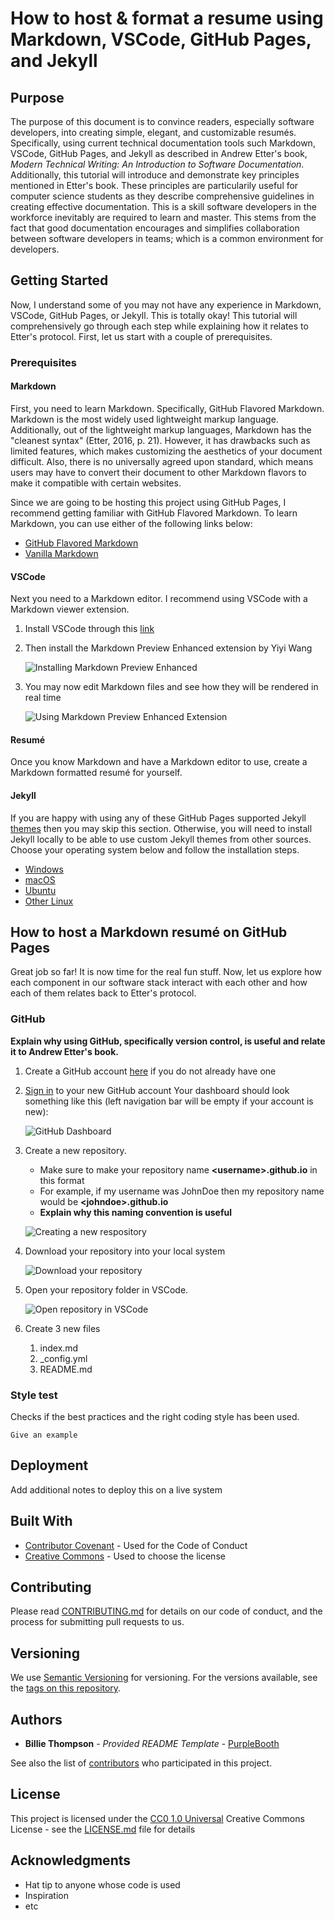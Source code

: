 # How to host & format a resume using Markdown, VSCode, GitHub Pages, and Jekyll

## Purpose

The purpose of this document is to convince readers, especially software developers, into creating simple, elegant, and customizable resumés. Specifically, using current technical documentation tools such Markdown, VSCode, GitHub Pages, and Jekyll as  described in Andrew Etter's book, _Modern Technical Writing: An Introduction to Software Documentation_. Additionally, this tutorial will introduce and demonstrate key principles mentioned in Etter's book. These principles are particularily useful for computer science students as they describe comprehensive guidelines in creating effective documentation. This is a skill software developers in the workforce inevitably are required to learn and master. This stems from the fact that good documentation encourages and simplifies collaboration between software developers in teams; which is a common environment for developers.

## Getting Started

Now, I understand some of you may not have any experience in Markdown, VSCode, GitHub Pages, or Jekyll. This is totally okay! This tutorial will comprehensively go through each step while explaining how it relates to Etter's protocol. First, let us start with a couple of prerequisites. 

### Prerequisites

#### Markdown
First, you need to learn Markdown. Specifically, GitHub Flavored Markdown. Markdown is the most widely used lightweight markup language. Additionally, out of the lightweight markup languages, Markdown has the "cleanest syntax" (Etter, 2016, p. 21). However, it has drawbacks such as limited features, which makes customizing the aesthetics of your document difficult. Also, there is no universally agreed upon standard, which means users may have to convert their document to other Markdown flavors to make it compatible with certain websites.

Since we are going to be hosting this project using GitHub Pages, I recommend getting familiar with GitHub Flavored Markdown. To learn Markdown, you can use either of the following links below: 
- [GitHub Flavored Markdown](https://www.example.com)
- [Vanilla Markdown](https://www.markdowntutorial.com/lesson/1/)

#### VSCode
Next you need to a Markdown editor. I recommend using VSCode with a Markdown viewer extension. 

1. Install VSCode through this [link](https://code.visualstudio.com/)
2. Then install the Markdown Preview Enhanced extension by Yiyi Wang

    ![Installing Markdown Preview Enhanced](https://upload.wikimedia.org/wikipedia/commons/5/56/Tiger.50.jpg)
3. You may now edit Markdown files and see how they will be rendered in real time

    ![Using Markdown Preview Enhanced Extension](https://upload.wikimedia.org/wikipedia/commons/5/56/Tiger.50.jpg)

#### Resumé
Once you know Markdown and have a Markdown editor to use, create a Markdown formatted resumé for yourself. 

#### Jekyll
If you are happy with using any of these GitHub Pages supported Jekyll [themes](https://pages.github.com/themes/) then you may skip this section. Otherwise, you will need to install Jekyll locally to be able to use custom Jekyll themes from other sources. Choose your operating system below and follow the installation steps.
- [Windows](https://jekyllrb.com/docs/installation/windows/)
- [macOS](https://jekyllrb.com/docs/installation/macos/)
- [Ubuntu](https://jekyllrb.com/docs/installation/ubuntu/)
- [Other Linux](https://jekyllrb.com/docs/installation/other-linux/)

## How to host a Markdown resumé on GitHub Pages

Great job so far! It is now time for the real fun stuff. Now, let us explore how each component in our software stack interact with each other and how each of them relates back to Etter's protocol.

### GitHub
__Explain why using GitHub, specifically version control, is useful and relate it to Andrew Etter's book.__

1. Create a GitHub account [here](https://github.com/signup?ref_cta=Sign+up&ref_loc=header+logged+out&ref_page=%2F&source=header-home) if you do not already have one
2. [Sign in](https://github.com/login?return_to=https%3A%2F%2Fgithub.com%2Fsignup%3Fref_cta%3DSign%2Bup) to your new GitHub account
    Your dashboard should look something like this (left navigation bar will be empty if your account is new):

    ![GitHub Dashboard](https://upload.wikimedia.org/wikipedia/commons/5/56/Tiger.50.jpg)
3. Create a new repository.
    * Make sure to make your repository name __\<username\>.github.io__ in this format
    * For example, if my username was JohnDoe then my repository name would be __\<johndoe\>.github.io__
    * __Explain why this naming convention is useful__

    ![Creating a new respository](https://upload.wikimedia.org/wikipedia/commons/5/56/Tiger.50.jpg)
4. Download your repository into your local system

    ![Download your repository](https://upload.wikimedia.org/wikipedia/commons/5/56/Tiger.50.jpg)
5. Open your repository folder in VSCode.

    ![Open repository in VSCode](https://upload.wikimedia.org/wikipedia/commons/5/56/Tiger.50.jpg)
6. Create 3 new files
    1. index\.md
    2. _config.yml
    3. README\.md

### Style test

Checks if the best practices and the right coding style has been used.

    Give an example

## Deployment

Add additional notes to deploy this on a live system

## Built With

  - [Contributor Covenant](https://www.contributor-covenant.org/) - Used
    for the Code of Conduct
  - [Creative Commons](https://creativecommons.org/) - Used to choose
    the license

## Contributing

Please read [CONTRIBUTING.md](CONTRIBUTING.md) for details on our code
of conduct, and the process for submitting pull requests to us.

## Versioning

We use [Semantic Versioning](http://semver.org/) for versioning. For the versions
available, see the [tags on this
repository](https://github.com/PurpleBooth/a-good-readme-template/tags).

## Authors

  - **Billie Thompson** - *Provided README Template* -
    [PurpleBooth](https://github.com/PurpleBooth)

See also the list of
[contributors](https://github.com/PurpleBooth/a-good-readme-template/contributors)
who participated in this project.

## License

This project is licensed under the [CC0 1.0 Universal](LICENSE.md)
Creative Commons License - see the [LICENSE.md](LICENSE.md) file for
details

## Acknowledgments

  - Hat tip to anyone whose code is used
  - Inspiration
  - etc